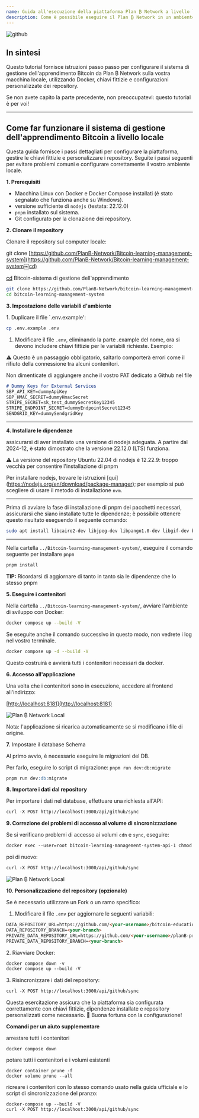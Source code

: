 ```yaml
---
name: Guida all'esecuzione della piattaforma Plan ₿ Network a livello locale
description: Come è possibile eseguire il Plan ₿ Network in un ambiente locale per testare il mio contributo ai contenuti o la correzione/revisione dei contenuti didattici sul Plan ₿ Network?
---
```

![github](assets/cover.webp)

## In sintesi

Questo tutorial fornisce istruzioni passo passo per configurare il sistema di gestione dell'apprendimento Bitcoin da Plan ₿ Network sulla vostra macchina locale, utilizzando Docker, chiavi fittizie e configurazioni personalizzate dei repository.

Se non avete capito la parte precedente, non preoccupatevi: questo tutorial è per voi!

---
## **Come far funzionare il sistema di gestione dell'apprendimento Bitcoin a livello locale**

Questa guida fornisce i passi dettagliati per configurare la piattaforma, gestire le chiavi fittizie e personalizzare i repository. Seguite i passi seguenti per evitare problemi comuni e configurare correttamente il vostro ambiente locale.

**1. Prerequisiti**


- Macchina Linux con Docker e Docker Compose installati (è stato segnalato che funziona anche su Windows).
- versione sufficiente di `nodejs` (testata: 22.12.0)
- `pnpm` installato sul sistema.
- Git configurato per la clonazione dei repository.

**2. Clonare il repository**

Clonare il repository sul computer locale:

git clone [https://github.com/PlanB-Network/Bitcoin-learning-management-system](https://github.com/PlanB-Network/Bitcoin-learning-management-system￼cd)

[cd](https://github.com/PlanB-Network/Bitcoin-learning-management-system￼cd) Bitcoin-sistema di gestione dell'apprendimento

```bash
git clone https://github.com/PlanB-Network/bitcoin-learning-management-system
cd bitcoin-learning-management-system
```

**3. Impostazione delle variabili d'ambiente**

1\. Duplicare il file `.env.example':

```bash
cp .env.example .env
```

1. Modificare il file `.env`, eliminando la parte .example del nome, ora si devono includere chiavi fittizie per le variabili richieste. Esempio:

⚠️ Questo è un passaggio obbligatorio, saltarlo comporterà errori come il rifiuto della connessione tra alcuni contenitori.

Non dimenticate di aggiungere anche il vostro PAT dedicato a Github nel file

```markdown
# Dummy Keys for External Services
SBP_API_KEY=dummyApiKey
SBP_HMAC_SECRET=dummyHmacSecret
STRIPE_SECRET=sk_test_dummySecretKey12345
STRIPE_ENDPOINT_SECRET=dummyEndpointSecret12345
SENDGRID_KEY=dummySendgridKey
```

---
**4. Installare le dipendenze**

assicurarsi di aver installato una versione di nodejs adeguata. A partire dal 2024-12, è stato dimostrato che la versione 22.12.0 (LTS) funziona.

⚠️ La versione del repository Ubuntu 22.04 di nodejs è 12.22.9: troppo vecchia per consentire l'installazione di pnpm

Per installare nodejs, trovare le istruzioni [qui] (https://nodejs.org/en/download/package-manager); per esempio si può scegliere di usare il metodo di installazione `nvm`.

---
Prima di avviare la fase di installazione di pnpm dei pacchetti necessari, assicurarsi che siano installate tutte le dipendenze; è possibile ottenere questo risultato eseguendo il seguente comando:

```bash
sudo apt install libcairo2-dev libjpeg-dev libpango1.0-dev libgif-dev build-essential g++ libpixman-1-dev
```

---
Nella cartella `../Bitcoin-learning-management-system/`, eseguire il comando seguente per installare `pnpm`

```bash
pnpm install
```

__TIP:__ Ricordarsi di aggiornare di tanto in tanto sia le dipendenze che lo stesso pnpm

**5. Eseguire i contenitori**

Nella cartella `../Bitcoin-learning-management-system/`, avviare l'ambiente di sviluppo con Docker:

```bash
docker compose up --build -V
```

Se eseguite anche il comando successivo in questo modo, non vedrete i log nel vostro terminale.

```bash
docker compose up -d --build -V
```

Questo costruirà e avvierà tutti i contenitori necessari da docker.

**6. Accesso all'applicazione**

Una volta che i contenitori sono in esecuzione, accedere al frontend all'indirizzo:

\[<http://localhost:8181](http://localhost:8181)>

![Plan ₿ Network Local](assets/en/1.webp)

Nota: l'applicazione si ricarica automaticamente se si modificano i file di origine.

**7.** Impostare il database Schema

Al primo avvio, è necessario eseguire le migrazioni del DB.

Per farlo, eseguire lo script di migrazione: `pnpm run dev:db:migrate`

```markdown
pnpm run dev:db:migrate
```

**8. Importare i dati dal repository**

Per importare i dati nel database, effettuare una richiesta all'API:

```markdown
curl -X POST http://localhost:3000/api/github/sync
```

**9. Correzione dei problemi di accesso al volume di sincronizzazione**

Se si verificano problemi di accesso ai volumi `cdn` e `sync`, eseguire:

```markdown
docker exec --user=root bitcoin-learning-management-system-api-1 chmod 777 /tmp/{sync,cdn}
```

poi di nuovo:

```markdown
curl -X POST http://localhost:3000/api/github/sync
```

![Plan ₿ Network Local](assets/en/2.webp)

**10. Personalizzazione del repository (opzionale)**

Se è necessario utilizzare un Fork o un ramo specifico:

1. Modificare il file `.env` per aggiornare le seguenti variabili:

```markdown
DATA_REPOSITORY_URL=https://github.com/<your-username>/bitcoin-educational-content.git
DATA_REPOSITORY_BRANCH=<your-branch>
PRIVATE_DATA_REPOSITORY_URL=https://github.com/<your-username>/planB-premium-content.git
PRIVATE_DATA_REPOSITORY_BRANCH=<your-branch>
```

2\. Riavviare Docker:

```markdown
docker compose down -v
docker compose up --build -V
```

3\. Risincronizzare i dati del repository:

```markdown
curl -X POST http://localhost:3000/api/github/sync
```

Questa esercitazione assicura che la piattaforma sia configurata correttamente con chiavi fittizie, dipendenze installate e repository personalizzati come necessario. 🎉 Buona fortuna con la configurazione!

**Comandi per un aiuto supplementare**

arrestare tutti i contenitori

```
docker compose down
```

potare tutti i contenitori e i volumi esistenti

```
docker container prune -f
docker volume prune --all
```

ricreare i contenitori con lo stesso comando usato nella guida ufficiale e lo script di sincronizzazione del pranzo:

```
docker-compose up --build -V
curl -X POST http://localhost:3000/api/github/sync
```
